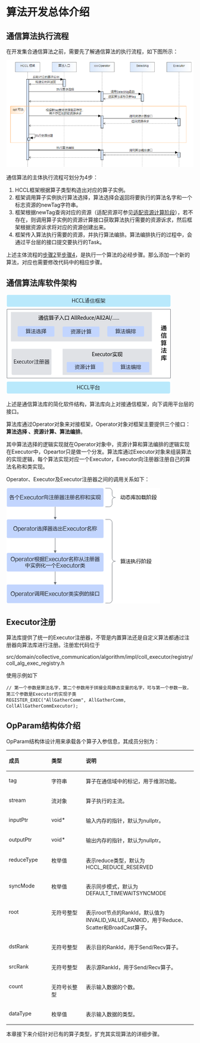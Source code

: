 # 算法开发总体介绍 

## 通信算法执行流程<a name="section1114502816528"></a>

在开发集合通信算法之前，需要先了解通信算法的执行流程，如下图所示：

![](figures/zh-cn_image_0000001965249289.png)

通信算法的主体执行流程可划分为4步：

1.  HCCL框架根据算子类型构造出对应的算子实例。
2.  <a name="li462871210319"></a>框架调用算子实例执行算法选择，算法选择会返回将要执行的算法名字和一个标志资源的newTag字符串。
3.  框架根据newTag查询对应的资源（适配资源可参见[适配资源计算阶段](适配资源计算阶段.md)），若不存在，则调用算子实例的资源计算接口获取算法执行需要的资源诉求，然后框架根据资源诉求将对应的资源创建出来。
4.  <a name="li1691510241237"></a>框架传入算法执行需要的资源，并执行算法编排。算法编排执行的过程中，会通过平台层的接口提交要执行的Task。

上述主体流程的[步骤2](#li462871210319)至[步骤4](#li1691510241237)，是执行一个算法的必经步骤。那么添加一个新的算法，对应也需要修改代码中的相应步骤。

## 通信算法库软件架构<a name="section117321132165314"></a>

![](figures/allreduce-1.png)

上述是通信算法库的简化软件结构，算法库向上对接通信框架，向下调用平台层的接口。

算法库通过Operator对象来对接框架，Operator对象对框架主要提供三个接口：**算法选择 、资源计算、算法编排**。

其中算法选择的逻辑实现就在Operator对象中，资源计算和算法编排的逻辑实现在Executor中，Opeartor只是做一个分发。算法库通过Executor对象来组装算法的实现逻辑，每个算法实现对应一个Executor，Executor向注册器注册自己的算法名称和类实现。

Operator、Executor及Executor注册器之间的调用关系如下：

![](figures/allreduce-2.png)

## Executor注册<a name="section5930182155119"></a>

算法库提供了统一的Executor注册器，不管是内置算法还是自定义算法都通过注册器向算法库进行注册。注册宏代码位于

src/domain/collective\_communication/algorithm/impl/coll\_executor/registry/coll\_alg\_exec\_registry.h

使用示例如下

```
// 第一个参数是算法名字，第二个参数用于拼接全局静态变量的名字，可与第一个参数一致，第三个参数是Executor的实现子类
REGISTER_EXEC("AllGatherComm", AllGatherComm, CollAllGatherCommExecutor);
```

## OpParam结构体介绍<a name="section473371725113"></a>

OpParam结构体设计用来承载各个算子入参信息，其成员分别为：

<a name="table15958201412115"></a>
<table><thead align="left"><tr id="row18958414101111"><th class="cellrowborder" valign="top" width="22.662266226622663%" id="mcps1.1.4.1.1"><p id="p9958614111110"><a name="p9958614111110"></a><a name="p9958614111110"></a>成员</p>
</th>
<th class="cellrowborder" valign="top" width="18.421842184218423%" id="mcps1.1.4.1.2"><p id="p89581614131117"><a name="p89581614131117"></a><a name="p89581614131117"></a>类型</p>
</th>
<th class="cellrowborder" valign="top" width="58.91589158915891%" id="mcps1.1.4.1.3"><p id="p17958114121116"><a name="p17958114121116"></a><a name="p17958114121116"></a>说明</p>
</th>
</tr>
</thead>
<tbody><tr id="row159588144119"><td class="cellrowborder" valign="top" width="22.662266226622663%" headers="mcps1.1.4.1.1 "><p id="p188844111680"><a name="p188844111680"></a><a name="p188844111680"></a>tag</p>
</td>
<td class="cellrowborder" valign="top" width="18.421842184218423%" headers="mcps1.1.4.1.2 "><p id="p1995961417119"><a name="p1995961417119"></a><a name="p1995961417119"></a>字符串</p>
</td>
<td class="cellrowborder" valign="top" width="58.91589158915891%" headers="mcps1.1.4.1.3 "><p id="p10105143741311"><a name="p10105143741311"></a><a name="p10105143741311"></a>算子在通信域中的标记，用于维测功能。</p>
</td>
</tr>
<tr id="row11959101412112"><td class="cellrowborder" valign="top" width="22.662266226622663%" headers="mcps1.1.4.1.1 "><p id="p17911183712817"><a name="p17911183712817"></a><a name="p17911183712817"></a>stream</p>
</td>
<td class="cellrowborder" valign="top" width="18.421842184218423%" headers="mcps1.1.4.1.2 "><p id="p9959121413116"><a name="p9959121413116"></a><a name="p9959121413116"></a>流对象</p>
</td>
<td class="cellrowborder" valign="top" width="58.91589158915891%" headers="mcps1.1.4.1.3 "><p id="p19959191421113"><a name="p19959191421113"></a><a name="p19959191421113"></a>算子执行的主流。</p>
</td>
</tr>
<tr id="row17381182171416"><td class="cellrowborder" valign="top" width="22.662266226622663%" headers="mcps1.1.4.1.1 "><p id="p723154799"><a name="p723154799"></a><a name="p723154799"></a>inputPtr</p>
</td>
<td class="cellrowborder" valign="top" width="18.421842184218423%" headers="mcps1.1.4.1.2 "><p id="p1032020159913"><a name="p1032020159913"></a><a name="p1032020159913"></a>void*</p>
</td>
<td class="cellrowborder" valign="top" width="58.91589158915891%" headers="mcps1.1.4.1.3 "><p id="p1538152171410"><a name="p1538152171410"></a><a name="p1538152171410"></a>输入内存的指针，默认为nullptr。</p>
</td>
</tr>
<tr id="row12744122511144"><td class="cellrowborder" valign="top" width="22.662266226622663%" headers="mcps1.1.4.1.1 "><p id="p1470192121018"><a name="p1470192121018"></a><a name="p1470192121018"></a>outputPtr</p>
</td>
<td class="cellrowborder" valign="top" width="18.421842184218423%" headers="mcps1.1.4.1.2 "><p id="p485144551714"><a name="p485144551714"></a><a name="p485144551714"></a>void*</p>
</td>
<td class="cellrowborder" valign="top" width="58.91589158915891%" headers="mcps1.1.4.1.3 "><p id="p1274582517146"><a name="p1274582517146"></a><a name="p1274582517146"></a>输出内存的指针，默认为nullptr。</p>
</td>
</tr>
<tr id="row117281642101018"><td class="cellrowborder" valign="top" width="22.662266226622663%" headers="mcps1.1.4.1.1 "><p id="p776028101118"><a name="p776028101118"></a><a name="p776028101118"></a>reduceType</p>
</td>
<td class="cellrowborder" valign="top" width="18.421842184218423%" headers="mcps1.1.4.1.2 "><p id="p1972917429105"><a name="p1972917429105"></a><a name="p1972917429105"></a>枚举值</p>
</td>
<td class="cellrowborder" valign="top" width="58.91589158915891%" headers="mcps1.1.4.1.3 "><p id="p16729134210102"><a name="p16729134210102"></a><a name="p16729134210102"></a>表示reduce类型，默认为HCCL_REDUCE_RESERVED</p>
</td>
</tr>
<tr id="row219064661011"><td class="cellrowborder" valign="top" width="22.662266226622663%" headers="mcps1.1.4.1.1 "><p id="p11274181971213"><a name="p11274181971213"></a><a name="p11274181971213"></a>syncMode</p>
</td>
<td class="cellrowborder" valign="top" width="18.421842184218423%" headers="mcps1.1.4.1.2 "><p id="p1190154617103"><a name="p1190154617103"></a><a name="p1190154617103"></a>枚举值</p>
</td>
<td class="cellrowborder" valign="top" width="58.91589158915891%" headers="mcps1.1.4.1.3 "><p id="p1319044631016"><a name="p1319044631016"></a><a name="p1319044631016"></a>表示同步模式，默认为DEFAULT_TIMEWAITSYNCMODE</p>
</td>
</tr>
<tr id="row10939144912107"><td class="cellrowborder" valign="top" width="22.662266226622663%" headers="mcps1.1.4.1.1 "><p id="p842545113126"><a name="p842545113126"></a><a name="p842545113126"></a>root</p>
</td>
<td class="cellrowborder" valign="top" width="18.421842184218423%" headers="mcps1.1.4.1.2 "><p id="p14939349141018"><a name="p14939349141018"></a><a name="p14939349141018"></a>无符号整型</p>
</td>
<td class="cellrowborder" valign="top" width="58.91589158915891%" headers="mcps1.1.4.1.3 "><p id="p1293924911100"><a name="p1293924911100"></a><a name="p1293924911100"></a>表示root节点的RankId，默认值为INVALID_VALUE_RANKID，用于Reduce、Scatter和BroadCast算子。</p>
</td>
</tr>
<tr id="row16921053101012"><td class="cellrowborder" valign="top" width="22.662266226622663%" headers="mcps1.1.4.1.1 "><p id="p7955174361313"><a name="p7955174361313"></a><a name="p7955174361313"></a>dstRank</p>
</td>
<td class="cellrowborder" valign="top" width="18.421842184218423%" headers="mcps1.1.4.1.2 "><p id="p1921953151018"><a name="p1921953151018"></a><a name="p1921953151018"></a>无符号整型</p>
</td>
<td class="cellrowborder" valign="top" width="58.91589158915891%" headers="mcps1.1.4.1.3 "><p id="p17921105313104"><a name="p17921105313104"></a><a name="p17921105313104"></a>表示目的RankId，用于Send/Recv算子。</p>
</td>
</tr>
<tr id="row15608175731013"><td class="cellrowborder" valign="top" width="22.662266226622663%" headers="mcps1.1.4.1.1 "><p id="p106085574106"><a name="p106085574106"></a><a name="p106085574106"></a>srcRank</p>
</td>
<td class="cellrowborder" valign="top" width="18.421842184218423%" headers="mcps1.1.4.1.2 "><p id="p10608205741019"><a name="p10608205741019"></a><a name="p10608205741019"></a>无符号整型</p>
</td>
<td class="cellrowborder" valign="top" width="58.91589158915891%" headers="mcps1.1.4.1.3 "><p id="p116082570105"><a name="p116082570105"></a><a name="p116082570105"></a>表示源RankId，用于Send/Recv算子。</p>
</td>
</tr>
<tr id="row129972013117"><td class="cellrowborder" valign="top" width="22.662266226622663%" headers="mcps1.1.4.1.1 "><p id="p142851328161510"><a name="p142851328161510"></a><a name="p142851328161510"></a>count</p>
</td>
<td class="cellrowborder" valign="top" width="18.421842184218423%" headers="mcps1.1.4.1.2 "><p id="p149988018110"><a name="p149988018110"></a><a name="p149988018110"></a>无符号长整型</p>
</td>
<td class="cellrowborder" valign="top" width="58.91589158915891%" headers="mcps1.1.4.1.3 "><p id="p1499860101116"><a name="p1499860101116"></a><a name="p1499860101116"></a>表示输入数据的个数。</p>
</td>
</tr>
<tr id="row10554131761511"><td class="cellrowborder" valign="top" width="22.662266226622663%" headers="mcps1.1.4.1.1 "><p id="p148651626166"><a name="p148651626166"></a><a name="p148651626166"></a>dataType</p>
</td>
<td class="cellrowborder" valign="top" width="18.421842184218423%" headers="mcps1.1.4.1.2 "><p id="p20554217191516"><a name="p20554217191516"></a><a name="p20554217191516"></a>枚举值</p>
</td>
<td class="cellrowborder" valign="top" width="58.91589158915891%" headers="mcps1.1.4.1.3 "><p id="p165545170157"><a name="p165545170157"></a><a name="p165545170157"></a>表示输入数据的类型。</p>
</td>
</tr>
</tbody>
</table>

本章接下来介绍针对已有的算子类型，扩充其实现算法的详细步骤。

